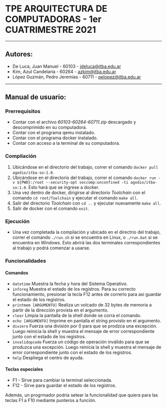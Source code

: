 # TPE ARQUITECTURA DE COMPUTADORAS - 1er CUATRIMESTRE 2021
***
## Autores:
* De Luca, Juan Manuel - 60103 - jdeluca@itba.edu.ar
* Kim, Azul Candelaria - 60264 - azkim@itba.edu.ar
* López Guzmán, Pedro Jeremías - 60711 - pelopez@itba.edu.ar
***
## Manual de usuario:

### Prerrequisitos
* Contar con el archivo _60103-60264-60711.zip_ descargado y descomprimido en su computadora.
* Contar con el programa qemu instalado.
* Contar con el programa docker instalado.
* Contar con acceso a la terminal de su computadora.

### Compilación
1. Ubicándose en el directorio del trabajo, correr el comando `docker pull agodio/itba-so:1.0`.
2. Ubicándose en el directorio del trabajo, correr el comando `docker run -v ${PWD}:/root --security-opt seccomp:unconfined -ti agodio/itba-so:1.0`. Esto hará que se ingrese a docker.
3. Una vez dentro de docker, dirigirse al directorio _Toolchain_ con el comando `cd root/Toolchain` y ejecutar el comando `make all`.
4. Salir del directorio _Toolchain_ con `cd ..` y ejecutar nuevamente `make all`.
5. Salir de docker con el comando `exit`.

### Ejecución
* Una vez completada la compilación y ubicado en el directrio del trabajo, correr el comando `./run.sh` si se encuentra en Linux, o `./run.bat` si se encuentra en Windows. Esto abrirá las dos terminales correspondientes al trabajo y podrá comenzar a usarse.

### Funcionalidades

#### Comandos
* `datetime` Muestra la fecha y hora del Sistema Operativo.
* `inforeg` Muestra el estado de los registros. Para su correcto funcionamiento, presionar la tecla F12 antes de correrlo para así guardar el estado de los registros.
* `printmem [ARGUMENTO]` Realiza un volcado de 32 bytes de memoria a partir de la dirección provista en el argumento.
* `clear` Limpia la pantalla de la shell donde se corra el comando.
* `echo [ARGUMENTO]` Imprime en pantalla el string provisto en el argumento.
* `divzero` Fuerza una división por 0 para que se prodzca una excepción. Luego reinicia la shell y muestra el mensaje de error correspondiente junto con el estado de los registros.
* `invalidopcode` Fuerza un código de operación inválido para que se produzca una excepción. Luego reinicia la shell y muestra el mensaje de error correspondiente junto con el estado de los registros.
* `help` Despliega el centro de ayuda.

#### Teclas especiales
* F1 - Sirve para cambiar la terminal seleccionada.
* F12 - Sirve para guardar el estado de los registros.

Además, un progrmador podría setear la funcionalidad que quiera para las teclas F1 a F10 mediante punteros a función.
